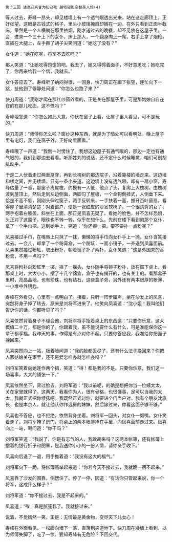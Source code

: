     第十三回 沽酒迎宾甘为知己死 越墙窥影空替美人怜(4) 

   等人过去，寿峰一昂头，却见楼墙上有一个透气眼透出光来，站在这走廊顶上，正好张望。这眼是古钱式的格子，里头小玻璃掩扇却搁在一边，在外只看到正面半截床，果然是一个人横躺在那里抽烟，刚才送过去的晚餐，却不见放在这屋子里。一会，进来一个三十上下的女仆，床上那人，一个翻身向上一爬，右手上拿了烟枪，直插在大腿上，左手撅了胡子尖笑问道：“她吃了没有？”

   女仆道：“她在吃呢，将军不去吃吗？”

   那人笑道：“让她吃得饱饱的吧。我去了，她又得碍着面子，不好意思吃；她吃完了，你再来给我一个信，我就去。”

   女仆答应去了。寿峰听了纳闷得很，一回身，快刀周正在廊下张望，连忙向下一跳，扯他到了僻静处问道：“你怎么也跑了来？”

   快刀周道：“我刚才爬在那红纱窗外看的，正是关在那屋子里，可是那姑娘自自在在的在那儿吃面，这不怪吗？”

   寿峰埋怨道：“你怎么如此大意，你伏在窗子上看，让屋子里人看见，可不是玩的。”

   快刀周道：“师傅你怎么啦？窗纱这种东西，就是为了暗处可以看明处，晚上屋子里有电灯，我们在窗子外，正好向里面看。”

   寿峰哦了一声道：“我倒一时愣住了。我想这边屋子有通气眼的，那边一定也有通气眼的，我们到那边去看看。听那姓刘的说话，还不定什么时候睡觉，咱们可别胡乱动手。”

   于是二人伏着走过两重屋脊，再到长槐树的那边院子，沿着靠楼的墙走来。这边墙和楼之间，并无矮墙，只有一条小夹道。这边墙上没有透气眼，却有一扇小窗。寿峰估量了一番，那窗子离屋檐，约摸有一人低，他点了头，复爬上大槐树，由槐树渡到屋顶上，然后走到左边侧面，两脚勾了屋檐，一个金钩倒挂式，人倒垂下来。恰是不高不低，刚刚头伸过窗子，两手反转来，一手扶着一面，推开百叶窗扇，看得屋子里清清楚楚：对着窗户，便是一张红皮的沙发软椅子，一个很清秀的女子，两手抱着右膝盖，斜坐在上面，那正是凤喜无疑了。看她的脸色，并不怎样恐惧，头正对了这窗子，眼珠也不转一转，似乎在想什么。先前在楼下看到的那个女仆，拿了一个手巾把，送到她手上，笑道：“你还擦一把，要不要扑一点粉呢？”

   凤喜接过手巾，在嘴唇上只抹了一抹，懒懒的将手巾向女仆手上一抛，女仆含笑接过去。一会儿，却拿了一个粉膏盒，一个粉缸，一面小镜子，一齐送到凤喜面前。凤喜果然接过粉缸，取出粉扑，朝着镜子扑了两扑，女仆笑道：“这是外国来的香粉膏，不用一点吗？”

   凤喜将粉扑向粉缸里一掷，摇了一摇头，女仆随手将镜子粉扑，放在窗下桌上。看那桌上时，大大小小，摆了十几个锦盒，盒子也有揭开的，也有关上的。看那盒子里时，亮晶晶地，也有珍珠，也有钻石，这些盒子旁，另外还有两本很厚的帐簿，一小堆中外钥匙。

   寿峰在外看见，心里有一点明白了。接着，只听一阵步履声，坐在沙发上的凤喜，突然将身子掉了转去，原来是刘将军进来了。他笑向凤喜道：“沈小姐！我叫他们告诉你的话，你都听见了吗？”

   凤喜依然背着身子不理会他，刘将军将手指着桌上的东西道：“只要你乐意，这大概值二十万，都是你的了。你跟着我，虽不能说要什么有什么，可是准能保你这一辈子都享福。我昨天的事，作得是有点对你不起，只要你答应我，我准给你把面子挽回来。”

   凤喜突然向上一站，板着脸问道：“我的脸都丢尽了，还有什么法子挽回来？你把人家姑娘关在家里，还不是爱怎样办就怎样办吗？”

   刘将军笑着向她连作两个揖，笑道：“得！都是我的不是。只要你乐意，我们这一场喜事，大大的铺张一下。”

   凤喜依然坐下，背过脸去。刘将军道：“我以前呢，的确是想把你当一位姨太太，关在家里就得了。这两天，我看你为人，很有骨格，也很懂事，足可以当我的太太，我就正式把你续弦吧。我既然正式讨你，就要讲个门当户对，我有个朋友沈旅长，也是本京人，就让他认你作远房的妹妹，然后嫁过来，你看这面子够不够。”

   凤喜也不答应，也不拒绝，依然背身坐着。刘将军一回头，对女仆一努嘴，女仆笑着走了。刘将军掩了房门，将桌上的两本帐簿捧在手里，向凤喜面前走过来。凤喜向上一站，喝问道：“你干吗？”

   刘将军笑道：“我说了，你是有志气的人，我敢胡来吗？这两本帐簿，还有帐簿上摆着的银行折子和图章，是我送你小小的一份人情，请你亲手收下。”

   凤喜向后退了一退，用手推着道：“我没有这大的福气。”

   刘将军向下一跪，将帐簿高举起来道：“你若今天不接过去，我就跪一宿不起来。”

   凤喜靠了沙发的围靠，倒愣住了。停了一停，因道：“有话你只管起来说，你一个将军，这成什么样子？”

   刘将军道：“你不接过去，我是不起来的。”

   凤喜道：“唉！真是腻死我了。我就接过来。”

   说着，不觉嫣然一笑。正是：无情最是黄金物，变尽天下儿女心！

   寿峰在外面看见，一松脚向墙下一落，直落到夹道地下。快刀周在矮墙上看到，以为师傅失脚了，吃了一惊。要知寿峰有无危险？下回交代。

